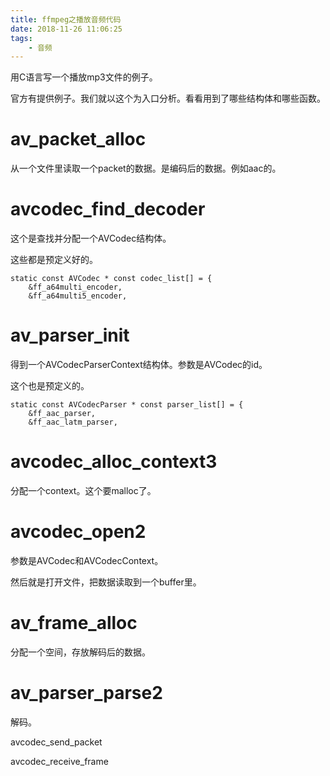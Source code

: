 ```yaml
---
title: ffmpeg之播放音频代码
date: 2018-11-26 11:06:25
tags:
	- 音频
---
```




用C语言写一个播放mp3文件的例子。

官方有提供例子。我们就以这个为入口分析。看看用到了哪些结构体和哪些函数。



# av_packet_alloc

从一个文件里读取一个packet的数据。是编码后的数据。例如aac的。

# avcodec_find_decoder

这个是查找并分配一个AVCodec结构体。

这些都是预定义好的。

```
static const AVCodec * const codec_list[] = {
    &ff_a64multi_encoder,
    &ff_a64multi5_encoder,
```



# av_parser_init

得到一个AVCodecParserContext结构体。参数是AVCodec的id。

这个也是预定义的。

```
static const AVCodecParser * const parser_list[] = {
    &ff_aac_parser,
    &ff_aac_latm_parser,
```

# avcodec_alloc_context3

分配一个context。这个要malloc了。

# avcodec_open2

参数是AVCodec和AVCodecContext。



然后就是打开文件，把数据读取到一个buffer里。



# av_frame_alloc

分配一个空间，存放解码后的数据。

# av_parser_parse2

解码。

avcodec_send_packet

avcodec_receive_frame






